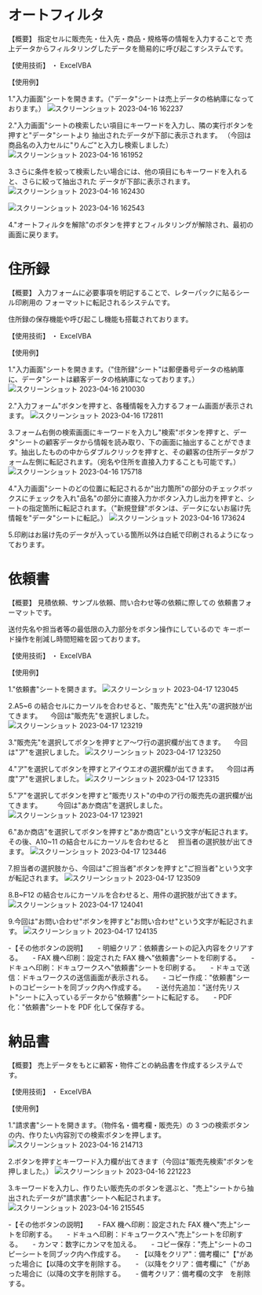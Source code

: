 # オートフィルタ

【概要】
指定セルに販売先・仕入先・商品・規格等の情報を入力することで
売上データからフィルタリングしたデータを簡易的に呼び起こすシステムです。

【使用技術】
・ ExcelVBA

【使用例】

1."入力画面"シートを開きます。（"データ"シートは売上データの格納庫になっております。）
![スクリーンショット 2023-04-16 162237](https://user-images.githubusercontent.com/118088137/232280897-33e829b1-8fcc-446b-89ee-3718dac5a2d7.PNG)

2."入力画面"シートの検索したい項目にキーワードを入力し、隣の実行ボタンを押すと"データ"シートより
抽出されたデータが下部に表示されます。
（今回は商品名の入力セルに"りんご"と入力し検索しました）
![スクリーンショット 2023-04-16 161952](https://user-images.githubusercontent.com/118088137/232281045-194a6ae9-a5a2-4192-895f-a2e14e0e5e66.PNG)

3.さらに条件を絞って検索したい場合には、他の項目にもキーワードを入れると、さらに絞って抽出された
データが下部に表示されます。
![スクリーンショット 2023-04-16 162430](https://user-images.githubusercontent.com/118088137/232281368-e37dff91-7528-4903-82cf-0485fc01c82f.PNG)

![スクリーンショット 2023-04-16 162543](https://user-images.githubusercontent.com/118088137/232281387-db9034d7-858d-4bc3-845e-da3217c2a136.PNG)

4."オートフィルタを解除"のボタンを押すとフィルタリングが解除され、最初の画面に戻ります。

# 住所録

【概要】
入力フォームに必要事項を明記することで、レターパックに貼るシール印刷用の
フォーマットに転記されるシステムです。

住所録の保存機能や呼び起こし機能も搭載されております。

【使用技術】
・ ExcelVBA

【使用例】

1."入力画面"シートを開きます。（"住所録"シート"は郵便番号データの格納庫に、データ"シートは顧客データの格納庫になっております。）
![スクリーンショット 2023-04-16 210030](https://user-images.githubusercontent.com/118088137/232308605-ab4acbcd-bf2e-4a31-8ec9-f1d0d2af19b5.PNG)

2."入力フォーム"ボタンを押すと、各種情報を入力するフォーム画面が表示されます。
![スクリーンショット 2023-04-16 172811](https://user-images.githubusercontent.com/118088137/232287380-12d65e79-8a17-4082-854d-b041aaaac2f3.PNG)

3.フォーム右側の検索画面にキーワードを入力し"検索"ボタンを押すと、データ"シートの顧客データから情報を読み取り、下の画面に抽出することができます。抽出したものの中からダブルクリックを押すと、その顧客の住所データがフォーム左側に転記されます。（宛名や住所を直接入力することも可能です。）
![スクリーンショット 2023-04-16 175718](https://user-images.githubusercontent.com/118088137/232288169-14795769-ffa3-4c21-8dce-6e66f485f3c9.png)

4."入力画面"シートのどの位置に転記されるか"出力箇所"の部分のチェックボックスにチェックを入れ"品名"の部分に直接入力かボタン入力し出力を押すと、シートの指定箇所に転記されます。（"新規登録"ボタンは、データにないお届け先情報を"データ"シートに転記。）
![スクリーンショット 2023-04-16 173624](https://user-images.githubusercontent.com/118088137/232287392-71271031-ccb5-4492-980d-847afc132f70.PNG)

5.印刷はお届け先のデータが入っている箇所以外は白紙で印刷されるようになっております。

# 依頼書

【概要】
見積依頼、サンプル依頼、問い合わせ等の依頼に際しての
依頼書フォーマットです。

送付先名や担当者等の最低限の入力部分をボタン操作にしているので
キーボード操作を削減し時間短縮を図っております。

【使用技術】
・ ExcelVBA

【使用例】

1."依頼書"シートを開きます。
![スクリーンショット 2023-04-17 123045](https://user-images.githubusercontent.com/118088137/232511857-48127c5c-9acf-4da5-b35f-5c4fb29b4752.PNG)

2.A5~6 の結合セルにカーソルを合わせると、"販売先"と"仕入先"の選択肢が出てきます。
　今回は"販売先"を選択しました。
![スクリーンショット 2023-04-17 123219](https://user-images.githubusercontent.com/118088137/232511865-d7063e94-9bab-41de-8d20-22f816b60cf5.PNG)

3."販売先"を選択してボタンを押すとア〜ワ行の選択欄が出てきます。
　今回は"ア"を選択しました。
![スクリーンショット 2023-04-17 123250](https://user-images.githubusercontent.com/118088137/232511870-f9471d56-ebbb-4942-ac80-9f063a543dbb.PNG)

4."ア"を選択してボタンを押すとアイウエオの選択欄が出てきます。
　今回は再度"ア"を選択しました。
![スクリーンショット 2023-04-17 123315](https://user-images.githubusercontent.com/118088137/232511871-e4dd1db4-eb87-45f7-810e-4ed25864c5f7.PNG)

5."ア"を選択してボタンを押すと"販売リスト"の中のア行の販売先の選択欄が出てきます。
　　今回は"あか商店"を選択しました。
![スクリーンショット 2023-04-17 123921](https://user-images.githubusercontent.com/118088137/232511881-79c946ef-90d4-4769-a2e6-f6a295484f67.PNG)

6."あか商店"を選択してボタンを押すと"あか商店"という文字が転記されます。その後、A10~11 の結合セルにカーソルを合わせると
　担当者の選択肢が出てきます。
![スクリーンショット 2023-04-17 123446](https://user-images.githubusercontent.com/118088137/232511873-2ed87acb-5599-4889-b74b-ac4abde63252.PNG)

7.担当者の選択肢から、今回は"ご担当者"ボタンを押すと"ご担当者"という文字が転記されます。
![スクリーンショット 2023-04-17 123509](https://user-images.githubusercontent.com/118088137/232511876-3a81387e-9d1a-4df9-a9cb-0264e5d5d341.PNG)

8.B~F12 の結合セルにカーソルを合わせると、用件の選択肢が出てきます。
![スクリーンショット 2023-04-17 124041](https://user-images.githubusercontent.com/118088137/232511884-12ea563d-5c00-4369-97b6-b2278727c136.PNG)

9.今回は"お問い合わせ"ボタンを押すと"お問い合わせ"という文字が転記されます。
![スクリーンショット 2023-04-17 124135](https://user-images.githubusercontent.com/118088137/232511887-f10b48f3-7541-412d-95a1-ef3187ff423d.PNG)

-【その他ボタンの説明】
　 - 明細クリア：依頼書シートの記入内容をクリアする。
　 - FAX 機へ印刷：設定された FAX 機へ"依頼書"シートを印刷する。
　 - ドキュへ印刷：ドキュワークスへ"依頼書"シートを印刷する。
　 - ドキュで送信：ドキュワークスの送信画面が表示される。
　 - コピー作成："依頼書"シートのコピーシートを同ブック内へ作成する。
　 - 送付先追加："送付先リスト"シートに入っているデータから"依頼書"シートに転記する。
　 - PDF 化："依頼書"シートを PDF 化して保存する。

# 納品書

【概要】
売上データをもとに顧客・物件ごとの納品書を作成するシステムです。

【使用技術】
・ ExcelVBA

【使用例】

1."請求書"シートを開きます。（物件名・備考欄・販売先）の 3 つの検索ボタンの内、作りたい内容別での検索ボタンを押します。
![スクリーンショット 2023-04-16 214713](https://user-images.githubusercontent.com/118088137/232313334-ac223008-0e0b-4084-a35f-1d9c38cb42a3.PNG)

2.ボタンを押すとキーワード入力欄が出てきます（今回は"販売先検索"ボタンを押しました。）
![スクリーンショット 2023-04-16 221223](https://user-images.githubusercontent.com/118088137/232313858-69827c26-7056-476c-824a-301cc2d03fdf.png)

3.キーワードを入力し、作りたい販売先のボタンを選ぶと、"売上"シートから抽出されたデータが"請求書"シートへ転記されます。
![スクリーンショット 2023-04-16 215545](https://user-images.githubusercontent.com/118088137/232313335-bec53d67-3933-44e9-8840-277cd85dea56.PNG)

-【その他ボタンの説明】
　 - FAX 機へ印刷：設定された FAX 機へ"売上"シートを印刷する。
　 - ドキュへ印刷：ドキュワークスへ"売上"シートを印刷する。
　 - カンマ：数字にカンマを加える。
　 - コピー保存："売上"シートのコピーシートを同ブック内へ作成する。
　 - 【以降をクリア"：備考欄に"【"があった場合に【以降の文字を削除する。
　 - （以降をクリア：備考欄に"（"があった場合に（以降の文字を削除する。
　 - 備考クリア：備考欄の文字　を削除する。
